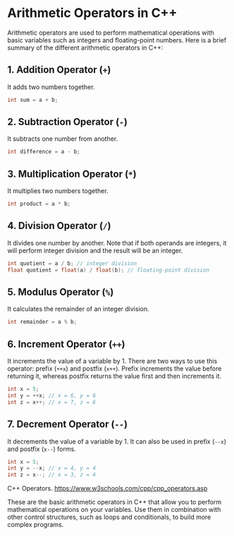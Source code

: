 # Arithmetic Operators in C++

Arithmetic operators are used to perform mathematical operations with basic variables such as integers and floating-point numbers. Here is a brief summary of the different arithmetic operators in C++:

## 1. Addition Operator (`+`)

It adds two numbers together.

```cpp
int sum = a + b;
```

## 2. Subtraction Operator (`-`)

It subtracts one number from another.

```cpp
int difference = a - b;
```

## 3. Multiplication Operator (`*`)

It multiplies two numbers together.

```cpp
int product = a * b;
```

## 4. Division Operator (`/`)

It divides one number by another. Note that if both operands are integers, it will perform integer division and the result will be an integer.

```cpp
int quotient = a / b; // integer division
float quotient = float(a) / float(b); // floating-point division
```

## 5. Modulus Operator (`%`)

It calculates the remainder of an integer division.

```cpp
int remainder = a % b;
```

## 6. Increment Operator (`++`)

It increments the value of a variable by 1. There are two ways to use this operator: prefix (`++x`) and postfix (`x++`). Prefix increments the value before returning it, whereas postfix returns the value first and then increments it.

```cpp
int x = 5;
int y = ++x; // x = 6, y = 6
int z = x++; // x = 7, z = 6
```

## 7. Decrement Operator (`--`)

It decrements the value of a variable by 1. It can also be used in prefix (`--x`) and postfix (`x--`) forms.

```cpp
int x = 5;
int y = --x; // x = 4, y = 4
int z = x--; // x = 3, z = 4
```

C++ Operators. 
https://www.w3schools.com/cpp/cpp_operators.asp

These are the basic arithmetic operators in C++ that allow you to perform mathematical operations on your variables. Use them in combination with other control structures, such as loops and conditionals, to build more complex programs.
